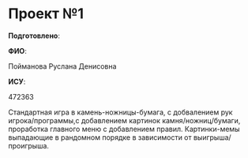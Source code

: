 # Проект №1

__Подготовлено__:

**ФИО**:

Пойманова Руслана Денисовна

**ИСУ**:

472363

Стандартная игра в камень-ножницы-бумага, с добвалением рук игрока/программы,с добавлением картинок камня/ножниц/бумаги, проработка главного меню с добавлением правил. Картинки-мемы выпадающие в рандомном порядке в зависимости от выигрыша/проигрыша. 
